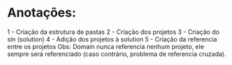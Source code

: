 # Anotações:

1 - Criação da estrutura de pastas
2 - Criação dos projetos
3 - Criação do sln (solution)
4 - Adição dos projetos à solution
5 - Criação da referencia entre os projetos
    Obs: Domain nunca referencia nenhum projeto, ele sempre será referenciado (caso contrário, problema de referencia cruzada).

